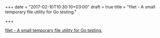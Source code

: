 +++
date = "2017-02-10T10:30:10+03:00"
draft = true
title = "filet - A small temporary file utility for Go testing."

+++

<p><a href="https://github.com/Flaque/filet">filet - A small temporary file utility for Go testing.</a></p>
